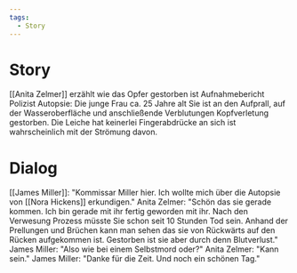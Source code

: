 ```yaml
---
tags:
  - Story
---
```

# Story
[[Anita Zelmer]] erzählt wie das Opfer gestorben ist 
Aufnahmebericht Polizist Autopsie: Die junge Frau ca. 25 Jahre alt Sie ist an den Aufprall, auf der Wasseroberfläche und anschließende Verblutungen Kopfverletung gestorben. Die Leiche hat keinerlei Fingerabdrücke an sich ist wahrscheinlich mit der Strömung davon.
# Dialog
[[James Miller]]: "Kommissar Miller hier. Ich wollte mich über die Autopsie von [[Nora Hickens]] erkundigen."
Anita Zelmer: "Schön das sie gerade kommen. Ich bin gerade mit ihr fertig geworden mit ihr. Nach den Verwesung Prozess müsste Sie schon seit 10 Stunden Tod sein. Anhand der Prellungen und Brüchen kann man sehen das sie von Rückwärts auf den Rücken aufgekommen ist. Gestorben ist sie aber durch denn Blutverlust."
James Miller: "Also wie bei einem Selbstmord oder?"
Anita Zelmer: "Kann sein."
James Miller: "Danke für die Zeit. Und noch ein schönen Tag."